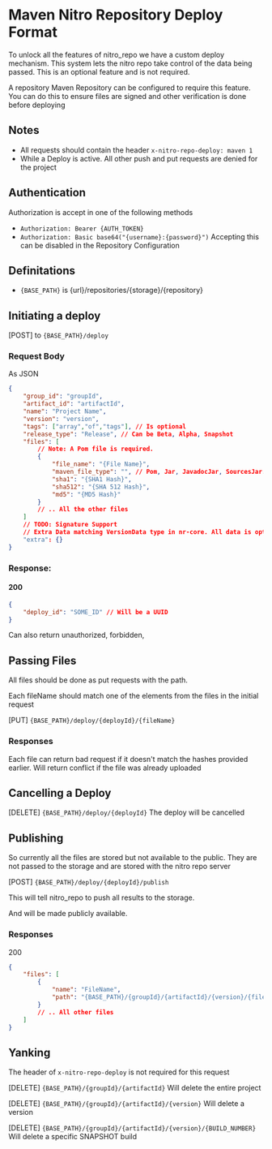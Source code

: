 # Maven Nitro Repository Deploy Format
To unlock all the features of nitro_repo we have a custom deploy mechanism. This system lets the nitro repo take control of the data being passed. This is an optional feature and is not required.

A repository Maven Repository can be configured to require this feature. You can do this to ensure files are signed and other verification is done before deploying

## Notes
- All requests should contain the header `x-nitro-repo-deploy: maven 1`
- While a Deploy is active. All other push and put requests are denied for the project
## Authentication
Authorization is accept in one of the following methods
- `Authorization: Bearer {AUTH_TOKEN}`
- `Authorization: Basic base64("{username}:{password}")`  Accepting this can be disabled in the Repository Configuration

## Definitations
- `{BASE_PATH}` is {url}/repositories/{storage}/{repository}
## Initiating a deploy

[POST] to `{BASE_PATH}/deploy`

### Request Body
As JSON
```json
{
    "group_id": "groupId",
    "artifact_id": "artifactId",
    "name": "Project Name",
    "version": "version",
    "tags": ["array","of","tags"], // Is optional
    "release_type": "Release", // Can be Beta, Alpha, Snapshot
    "files": [
        // Note: A Pom file is required.
        {
            "file_name": "{File Name}",
            "maven_file_type": "", // Pom, Jar, JavadocJar, SourcesJar. Is Optional if it is not standard.
            "sha1": "{SHA1 Hash}",
            "sha512": "{SHA 512 Hash}",
            "md5": "{MD5 Hash}"
        }
        // .. All the other files
    ]
    // TODO: Signature Support
    // Extra Data matching VersionData type in nr-core. All data is optional
    "extra": {}
}
```

### Response:
#### 200
```json
{
    "deploy_id": "SOME_ID" // Will be a UUID
}
```
Can also return unauthorized, forbidden,


## Passing Files

All files should be done as put requests with the path.

Each fileName should match one of the elements from the files in the initial request

[PUT] `{BASE_PATH}/deploy/{deployId}/{fileName}`

### Responses
Each file can return bad request if it doesn't match the hashes provided earlier. Will return conflict if the file was already uploaded
## Cancelling a Deploy

[DELETE] `{BASE_PATH}/deploy/{deployId}`
The deploy will be cancelled
## Publishing
So currently all the files are stored but not available to the public. They are not passed to the storage and are stored with the nitro repo server

[POST] `{BASE_PATH}/deploy/{deployId}/publish`

This will tell nitro_repo to push all results to the storage.

And will be made publicly available.

### Responses
200
```json
{
    "files": [
        {
            "name": "FileName",
            "path": "{BASE_PATH}/{groupId}/{artifactId}/{version}/{file}" // Group id will be split up how you usually see with maven uploads so dev.kingtux will be dev/kingtux
        }
        // .. All other files
    ]
}
```
## Yanking
The header of `x-nitro-repo-deploy` is not required for this request

[DELETE] `{BASE_PATH}/{groupId}/{artifactId}`
Will delete the entire project

[DELETE] `{BASE_PATH}/{groupId}/{artifactId}/{version}`
Will delete a version

[DELETE] `{BASE_PATH}/{groupId}/{artifactId}/{version}/{BUILD_NUMBER}`
Will delete a specific SNAPSHOT build